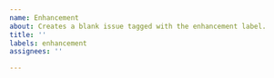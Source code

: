 ```yaml
---
name: Enhancement
about: Creates a blank issue tagged with the enhancement label.
title: ''
labels: enhancement
assignees: ''

---
```



